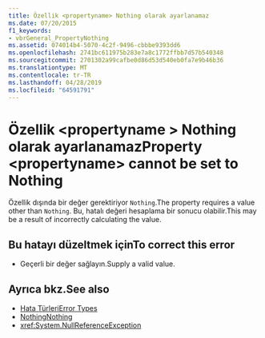 ```yaml
---
title: Özellik <propertyname> Nothing olarak ayarlanamaz
ms.date: 07/20/2015
f1_keywords:
- vbrGeneral_PropertyNothing
ms.assetid: 074014b4-5070-4c2f-9496-cbbbe9393dd6
ms.openlocfilehash: 2741bc611975b283e7a8c1772ffbb7d57b540348
ms.sourcegitcommit: 2701302a99cafbe0d86d53d540eb0fa7e9b46b36
ms.translationtype: MT
ms.contentlocale: tr-TR
ms.lasthandoff: 04/28/2019
ms.locfileid: "64591791"
---
```

# <a name="property-propertyname-cannot-be-set-to-nothing"></a><span data-ttu-id="5f223-102">Özellik \<propertyname > Nothing olarak ayarlanamaz</span><span class="sxs-lookup"><span data-stu-id="5f223-102">Property \<propertyname> cannot be set to Nothing</span></span>
<span data-ttu-id="5f223-103">Özellik dışında bir değer gerektiriyor `Nothing`.</span><span class="sxs-lookup"><span data-stu-id="5f223-103">The property requires a value other than `Nothing`.</span></span> <span data-ttu-id="5f223-104">Bu, hatalı değeri hesaplama bir sonucu olabilir.</span><span class="sxs-lookup"><span data-stu-id="5f223-104">This may be a result of incorrectly calculating the value.</span></span>  
  
## <a name="to-correct-this-error"></a><span data-ttu-id="5f223-105">Bu hatayı düzeltmek için</span><span class="sxs-lookup"><span data-stu-id="5f223-105">To correct this error</span></span>  
  
- <span data-ttu-id="5f223-106">Geçerli bir değer sağlayın.</span><span class="sxs-lookup"><span data-stu-id="5f223-106">Supply a valid value.</span></span>  
  
## <a name="see-also"></a><span data-ttu-id="5f223-107">Ayrıca bkz.</span><span class="sxs-lookup"><span data-stu-id="5f223-107">See also</span></span>

- [<span data-ttu-id="5f223-108">Hata Türleri</span><span class="sxs-lookup"><span data-stu-id="5f223-108">Error Types</span></span>](../../visual-basic/programming-guide/language-features/error-types.md)
- [<span data-ttu-id="5f223-109">Nothing</span><span class="sxs-lookup"><span data-stu-id="5f223-109">Nothing</span></span>](../../visual-basic/language-reference/nothing.md)
- <xref:System.NullReferenceException>

